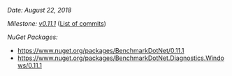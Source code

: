 _Date: August 22, 2018_

_Milestone: [v0.11.1](https://github.com/PerfDotNet/BenchmarkDotNet/issues?q=milestone%3Av0.11.1)_
([List of commits](https://github.com/dotnet/BenchmarkDotNet/compare/v0.11.0...v0.11.1))

_NuGet Packages:_
* https://www.nuget.org/packages/BenchmarkDotNet/0.11.1
* https://www.nuget.org/packages/BenchmarkDotNet.Diagnostics.Windows/0.11.1